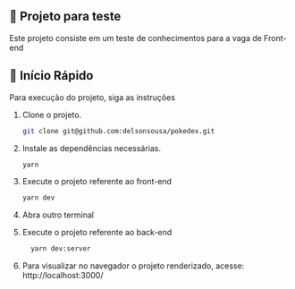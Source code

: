 ## 📝 Projeto para teste

Este projeto consiste em um teste de conhecimentos para a vaga de Front-end

## 🎯 Início Rápido

Para execução do projeto, siga as instruções

1. Clone o projeto.

   ```bash
   git clone git@github.com:delsonsousa/pokedex.git
   ```

2. Instale as dependências necessárias.

   ```bash
   yarn
   ```

3. Execute o projeto referente ao front-end

   ```bash
   yarn dev
   ```

4. Abra outro terminal

5. Execute o projeto referente ao back-end

   ```bash
     yarn dev:server
   ```

6. Para visualizar no navegador o projeto renderizado, acesse: http://localhost:3000/
